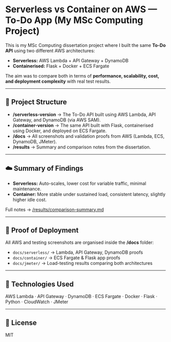 # Serverless vs Container on AWS — To-Do App (My MSc Computing Project)

This is my MSc Computing dissertation project where I built the same **To-Do API** using two different AWS architectures:
- **Serverless:** AWS Lambda + API Gateway + DynamoDB  
- **Containerised:** Flask + Docker + ECS Fargate  

The aim was to compare both in terms of **performance, scalability, cost, and deployment complexity** with real test results.

---

## 🧩 Project Structure

- **/serverless-version** → The To-Do API built using AWS Lambda, API Gateway, and DynamoDB (via AWS SAM).  
- **/container-version** → The same API built with Flask, containerised using Docker, and deployed on ECS Fargate.  
- **/docs** → All screenshots and validation proofs from AWS (Lambda, ECS, DynamoDB, JMeter).  
- **/results** → Summary and comparison notes from the dissertation.

---

## ☁️ Summary of Findings
- **Serverless:** Auto-scales, lower cost for variable traffic, minimal maintenance.  
- **Container:** More stable under sustained load, consistent latency, slightly higher idle cost.

Full notes → [/results/comparison-summary.md](results/comparison-summary.md)

---

## 📸 Proof of Deployment
All AWS and testing screenshots are organised inside the **/docs** folder:
- `docs/serverless/` → Lambda, API Gateway, DynamoDB proofs  
- `docs/container/` → ECS Fargate & Flask app proofs  
- `docs/jmeter/` → Load-testing results comparing both architectures

---

## 🧠 Technologies Used
AWS Lambda · API Gateway · DynamoDB · ECS Fargate · Docker · Flask · Python · CloudWatch · JMeter

---

## 📜 License
MIT
